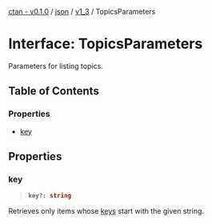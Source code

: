 [ctan - v0.1.0](../README.md) / [json](../modules/json.md) / [v1\_3](../modules/json.v1_3.md) / TopicsParameters

# Interface: TopicsParameters

Parameters for listing topics.

## Table of Contents

### Properties

- [key](json.v1_3.TopicsParameters.md#key)

## Properties

### key

> <b>
>
> ```typescript
> key?: string
> ```
>
> </b>

Retrieves only items
whose [keys](json.v1_3.Topic.md#key) start with the given string.

<dl>

</dl>
